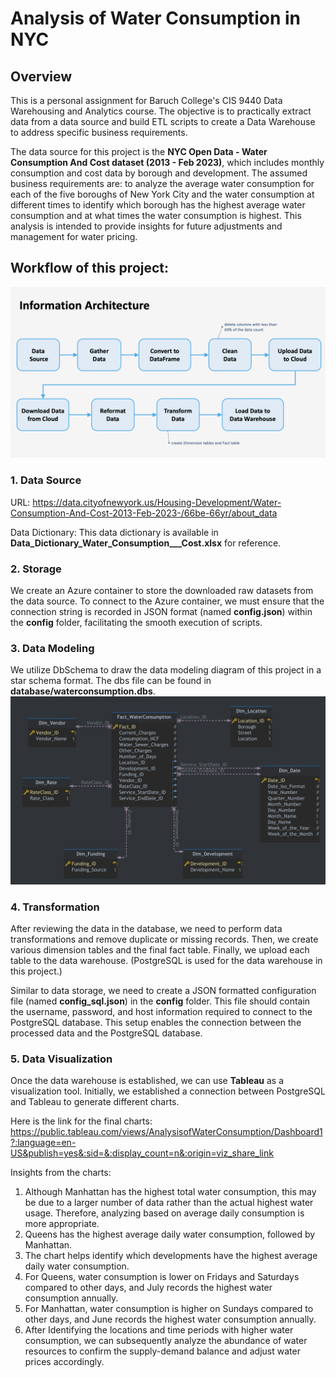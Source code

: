 # Analysis of Water Consumption in NYC
## Overview
This is a personal assignment for Baruch College's CIS 9440 Data Warehousing and Analytics course. The objective is to practically extract data from a data source and build ETL scripts to create a Data Warehouse to address specific business requirements.

The data source for this project is the **NYC Open Data - Water Consumption And Cost dataset (2013 - Feb 2023)**, which includes monthly consumption and cost data by borough and development. The assumed business requirements are: to analyze the average water consumption for each of the five boroughs of New York City and the water consumption at different times to identify which borough has the highest average water consumption and at what times the water consumption is highest. This analysis is intended to provide insights for future adjustments and management for water pricing.


## Workflow of this project:

![Star Schema](https://github.com/YUCHINGHUANG0920/Analysis-of-Water-Consumption-in-NYC/blob/master/InformationArchitecture.png)


### 1. Data Source
URL: https://data.cityofnewyork.us/Housing-Development/Water-Consumption-And-Cost-2013-Feb-2023-/66be-66yr/about_data

Data Dictionary: This data dictionary is available in **Data_Dictionary_Water_Consumption___Cost.xlsx** for reference.


### 2. Storage
We create an Azure container to store the downloaded raw datasets from the data source. To connect to the Azure container, we must ensure that the connection string is recorded in JSON format (named **config.json**) within the **config** folder, facilitating the smooth execution of scripts.


### 3. Data Modeling
We utilize DbSchema to draw the data modeling diagram of this project in a star schema format. The dbs file can be found in **database/waterconsumption.dbs**.
![Star Schema](https://github.com/YUCHINGHUANG0920/Analysis-of-Water-Consumption-in-NYC/blob/master/database/StarSchema.png)


### 4. Transformation
After reviewing the data in the database, we need to perform data transformations and remove duplicate or missing records. Then, we create various dimension tables and the final fact table. Finally, we upload each table to the data warehouse. (PostgreSQL is used for the data warehouse in this project.)

Similar to data storage, we need to create a JSON formatted configuration file (named **config_sql.json**) in the **config** folder. This file should contain the username, password, and host information required to connect to the PostgreSQL database. This setup enables the connection between the processed data and the PostgreSQL database.


### 5. Data Visualization
Once the data warehouse is established, we can use **Tableau** as a visualization tool. Initially, we established a connection between PostgreSQL and Tableau to generate different charts. 

Here is the link for the final charts: https://public.tableau.com/views/AnalysisofWaterConsumption/Dashboard1?:language=en-US&publish=yes&:sid=&:display_count=n&:origin=viz_share_link


Insights from the charts:
1. Although Manhattan has the highest total water consumption, this may be due to a larger number of data rather than the actual highest water usage. Therefore, analyzing based on average daily consumption is more appropriate.
2. Queens has the highest average daily water consumption, followed by Manhattan.
3. The chart helps identify which developments have the highest average daily water consumption.
4. For Queens, water consumption is lower on Fridays and Saturdays compared to other days, and July records the highest water consumption annually.
5. For Manhattan, water consumption is higher on Sundays compared to other days, and June records the highest water consumption annually.
6. After Identifying the locations and time periods with higher water consumption, we can subsequently analyze the abundance of water resources to confirm the supply-demand balance and adjust water prices accordingly.